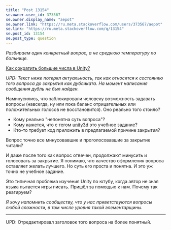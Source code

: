 ```yaml
---
title: "Post 13154"
se.owner.user_id: 373567
se.owner.display_name: "aepot"
se.owner.link: "https://ru.meta.stackoverflow.com/users/373567/aepot"
se.link: "https://ru.meta.stackoverflow.com/q/13154"
se.post_id: 13154
se.post_type: question
---
```

<p><em>Разбираем один конкретный вопрос, а не среднюю температуру по больнице.</em></p>
<p><a href="https://ru.stackoverflow.com/q/1555238/373567">Как сократить большие числа в Unity?</a></p>
<p><em>UPD: Текст ниже потерял актуальность, так как относится к состоянию того вопроса до закрытия как дубликата. На момент написания сообщения дубль не был найден.</em></p>
<p>Наминусились, что заблокировали человеку возможность задавать вопросы (навсегда, ну или пока баланс отрицательных или положительных голосов не восстановится). Оно реально того стоило?</p>
<ul>
<li>Кому реально &quot;непонятна суть вопроса&quot;?</li>
<li>Кому кажется, что с тегом <a href="https://ru.stackoverflow.com/questions/tagged/unity3d" class="post-tag" title="показать вопросы с меткой [unity3d]" aria-label="показать вопросы с меткой [unity3d]" rel="tag" aria-labelledby="tag-unity3d-tooltip-container">unity3d</a> это учебное задание?</li>
<li>Кто-то требует код приложить в предлагаемой причине закрытия?</li>
</ul>
<p>Вопрос точно все минусовавшие и проголосовавшие за закрытие читали?</p>
<p>И даже после того как вопрос отвечен, продолжают минусить и голосовать за закрытие. Я понимаю, что качество оформления вопроса оставляет желать лучшего. Но суть его проста и понятна. И это уж точно не учебное задание.</p>
<p>Это типичная проблема изучения Unity по ютубу, когда автор не зная языка пытается игры писать. Пришёл за помощью к нам. Почему так реагируем?</p>
<p><em>Я хочу напомнить сообществу, что у нас приветствуются вопросы любой сложности, в том числе уровня такой элементарщины.</em></p>
<hr />
<p>UPD: Отредактировал заголовок того вопроса на более понятный.</p>
